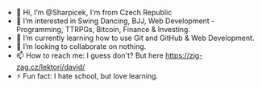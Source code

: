 - 👋 Hi, I’m @Sharpicek, I'm from Czech Republic
- 👀 I’m interested in Swing Dancing, BJJ, Web Development - Programming, TTRPGs, Bitcoin, Finance & Investing.
- 🌱 I’m currently learning how to use Git and GitHub & Web Development.
- 💞️ I’m looking to collaborate on nothing.
- 📫 How to reach me: I guess don't? But here https://zig-zag.cz/lektori/david/
- ⚡ Fun fact: I hate school, but love learning.

<!---
Sharpicek/Sharpicek is a ✨ special ✨ repository because its `README.md` (this file) appears on your GitHub profile.
You can click the Preview link to take a look at your changes.
--->
